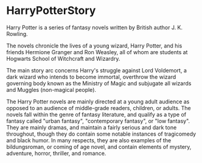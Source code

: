 # HarryPotterStory
Harry Potter is a series of fantasy novels written by British author J. K. Rowling.



The novels chronicle the lives of a young wizard, Harry Potter, and his friends Hermione Granger and Ron Weasley, all of whom are students at Hogwarts School of Witchcraft and Wizardry.

The main story arc concerns Harry's struggle against Lord Voldemort, a dark wizard who intends to become immortal, overthrow the wizard governing body known as the Ministry of Magic and subjugate all wizards and Muggles (non-magical people).

The Harry Potter novels are mainly directed at a young adult audience as opposed to an audience of middle-grade readers, children, or adults. The novels fall within the genre of fantasy literature, and qualify as a type of fantasy called "urban fantasy", "contemporary fantasy", or "low fantasy". They are mainly dramas, and maintain a fairly serious and dark tone throughout, though they do contain some notable instances of tragicomedy and black humor. In many respects, they are also examples of the bildungsroman, or coming of age novel, and contain elements of mystery, adventure, horror, thriller, and romance.
